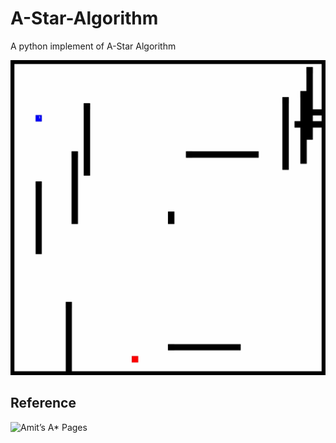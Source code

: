 # A-Star-Algorithm

A python implement of A-Star Algorithm

![](data/gif.gif)

## Reference
![Amit’s A* Pages](http://theory.stanford.edu/~amitp/GameProgramming/)
